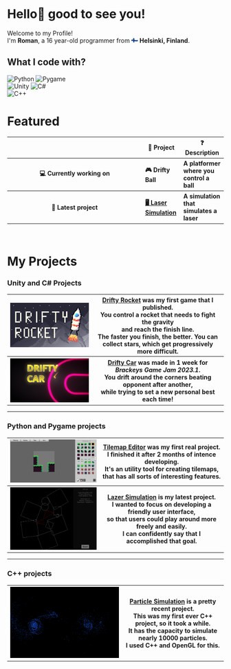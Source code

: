 # Hello👋 good to see you! <br>

Welcome to my Profile! <br>
I'm <b>Roman</b>, a 16 year-old programmer from <img src="Assets/FinnishFlag.png" width=15px/> <b>Helsinki, Finland</b>. <br>


## What I code with?
![Python](https://img.shields.io/badge/Python-yellow?logo=python&logoColor=white&style=for-the-badge)
![Pygame](https://img.shields.io/badge/PyGame-green?logo=python&logoColor=white&style=for-the-badge) <br>
![Unity](https://img.shields.io/badge/Unity-gray?logo=unity&logoColor=white&style=for-the-badge)
![C#](https://img.shields.io/badge/-C%23-purple?logo=csharp&logoColor=white&style=for-the-badge) <br>
![C++](https://img.shields.io/badge/C++-blue?logo=c%2b%2b&style=for-the-badge)
<br>

# Featured
<table>
  <thead align="center">
    <th width="300"> </th>
    <th> 🎁 Project </th>
    <th> ❓ Description </th>
  </thead>
  <tr align="left">
    <th align="center"> 💻 Currently working on </th> 
    <th> 🎮 Drifty Ball </th>
    <th> A platformer where you control a ball </th>
  </tr>
  <tr align="left">
    <th align="center"> 🚀 Latest project </th> 
    <th> <a href="#python"> 🖥️ Laser Simulation </a> </th>
    <th> A simulation that simulates a laser </th>
  </tr>
</table>

<br>

# My Projects

### Unity and C# Projects

<table id="unity">
  <tr id="dirfty_rocket">
    <th> <a href="https://omppu42.itch.io/drifty-rocket"> <img src="Assets/DriftyRocket1.png" width=500px> </a> </th> 
    <th> <a href="https://omppu42.itch.io/drifty-rocket"> <b> Drifty Rocket</b></a> was my first game that I published. <br> You control a rocket that needs to fight the gravity <br> and reach the finish line. <br> The faster you finish, the better. You can collect stars, which get progressively more difficult. <br> </th>
  </tr>
  <tr id="drifty_car">
    <th> <a href="https://omppu42.itch.io/drifty-car"> <img src="Assets/DriftyCar.png" width=500px> </a> <br> </th>
    <th> <a href="https://omppu42.itch.io/drifty-car"><b> Drifty Car</b></a> was made in 1 week for <i> Brackeys Game Jam 2023.1</i>. <br>
You drift around the corners beating opponent after another,<br> while trying to set a new personal best each time!<br> </th>
  </tr>
</table>

----

### Python and Pygame projects

<table id="python">
  <tr id="tilemap_editor">
    <th> <a href="https://github.com/Omppu42/TilemapEditor"> <img src="Assets/TilemapEditor.png" width=500px> </a> <br> </a> </th> 
    <th> <a href="https://github.com/Omppu42/TilemapEditor"> <b> Tilemap Editor</b></a> was my first real project. <br> I finished it after 2 months of intence developing. <br> It's an utility tool for creating tilemaps, that has all sorts of interesting features. </th>
  </tr>
  <tr id="laser_sim">
    <th> <a href="https://github.com/Omppu42/LaserSimulation"> <img src="Assets/LaserSimulation.png" width=500px> </a> <br> </th>
    <th> <a href="https://github.com/Omppu42/LaserSimulation"><b> Lazer Simulation</b></a> is my latest project. <br>I wanted to focus on developing a   friendly user interface, <br>so that users could play around more freely and easily. <br> I can confidently say that I accomplished that goal.</th>
  </tr>
</table>

----

### C++ projects
<table id="c++">
  <tr id="particle_sim">
    <th> <a href="https://github.com/Omppu42/ParticleSimulation"> <img src="Assets/ParticleSimulation.png" width=500px> </a> <br> </a> </th> 
    <th> <a href="https://github.com/Omppu42/ParticleSimulation"> <b> Particle Simulation</b></a> is a pretty recent project. <br> This was my first ever C++ project, so it took a while. <br> It has the capacity to simulate nearly 10000 particles. <br> I used C++ and OpenGL for this. <br></th>
  </tr>
</table>
